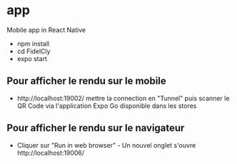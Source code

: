# app
Mobile app in React Native

- npm install 
- cd FidelCly
- expo start

## Pour afficher le rendu sur le mobile
- http://localhost:19002/ mettre la connection en "Tunnel" puis scanner le QR Code via l'application Expo Go disponible dans les stores

## Pour afficher le rendu sur le navigateur
- Cliquer sur "Run in web browser" - Un nouvel onglet s'ouvre http://localhost:19006/

